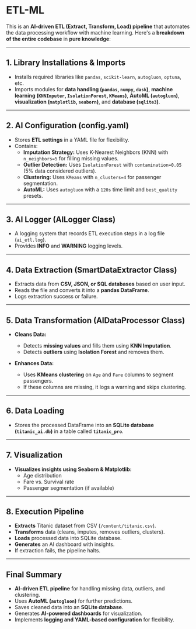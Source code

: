 # ETL-ML
This is an **AI-driven ETL (Extract, Transform, Load) pipeline** that automates the data processing workflow with machine learning. Here's a **breakdown of the entire codebase** in **pure knowledge**:

---

## **1. Library Installations & Imports**  
- Installs required libraries like `pandas`, `scikit-learn`, `autogluon`, `optuna`, etc.  
- Imports modules for **data handling (`pandas`, `numpy`, `dask`)**, **machine learning (`KNNImputer`, `IsolationForest`, `KMeans`)**, **AutoML (`autogluon`)**, **visualization (`matplotlib`, `seaborn`)**, and **database (`sqlite3`)**.

---

## **2. AI Configuration (config.yaml)**  
- Stores **ETL settings** in a YAML file for flexibility.  
- Contains:  
  - **Imputation Strategy:** Uses K-Nearest Neighbors (KNN) with `n_neighbors=5` for filling missing values.  
  - **Outlier Detection:** Uses `IsolationForest` with `contamination=0.05` (5% data considered outliers).  
  - **Clustering:** Uses `KMeans` with `n_clusters=4` for passenger segmentation.  
  - **AutoML:** Uses `autogluon` with a `120s` time limit and `best_quality` presets.

---

## **3. AI Logger (AILogger Class)**
- A logging system that records ETL execution steps in a log file (`ai_etl.log`).  
- Provides **INFO** and **WARNING** logging levels.

---

## **4. Data Extraction (SmartDataExtractor Class)**
- Extracts data from **CSV, JSON, or SQL databases** based on user input.  
- Reads the file and converts it into a **pandas DataFrame**.  
- Logs extraction success or failure.

---

## **5. Data Transformation (AIDataProcessor Class)**
- **Cleans Data:**  
  - Detects **missing values** and fills them using **KNN Imputation**.  
  - Detects **outliers** using **Isolation Forest** and removes them.  

- **Enhances Data:**  
  - Uses **KMeans clustering** on `Age` and `Fare` columns to segment passengers.  
  - If these columns are missing, it logs a warning and skips clustering.

---

## **6. Data Loading**
- Stores the processed DataFrame into an **SQLite database (`titanic_ai.db`)** in a table called **`titanic_pro`**.

---

## **7. Visualization**
- **Visualizes insights using Seaborn & Matplotlib:**  
  - Age distribution  
  - Fare vs. Survival rate  
  - Passenger segmentation (if available)

---

## **8. Execution Pipeline**
- **Extracts** Titanic dataset from CSV (`/content/titanic.csv`).  
- **Transforms** data (cleans, imputes, removes outliers, clusters).  
- **Loads** processed data into SQLite database.  
- **Generates** an AI dashboard with insights.  
- If extraction fails, the pipeline halts.

---

## **Final Summary**
- **AI-driven ETL pipeline** for handling missing data, outliers, and clustering.  
- Uses **AutoML (`autogluon`)** for further predictions.  
- Saves cleaned data into an **SQLite database**.  
- Generates **AI-powered dashboards** for visualization.  
- Implements **logging and YAML-based configuration** for flexibility.  

